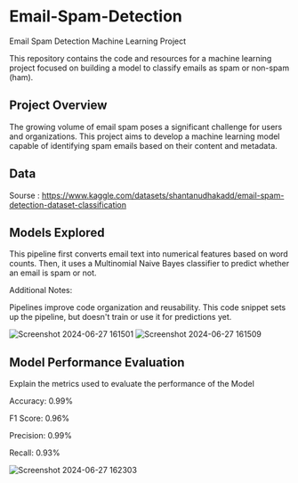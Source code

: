# Email-Spam-Detection

Email Spam Detection Machine Learning Project

This repository contains the code and resources for a machine learning project focused on building a model to classify emails as spam or non-spam (ham).

## Project Overview
The growing volume of email spam poses a significant challenge for users and organizations. This project aims to develop a machine learning model capable of identifying spam emails based on their content and metadata.

## Data
Sourse : https://www.kaggle.com/datasets/shantanudhakadd/email-spam-detection-dataset-classification


## Models Explored
This pipeline first converts email text into numerical features based on word counts.
Then, it uses a Multinomial Naive Bayes classifier to predict whether an email is spam or not.

Additional Notes:

Pipelines improve code organization and reusability.
This code snippet sets up the pipeline, but doesn't train or use it for predictions yet.

![Screenshot 2024-06-27 161501](https://github.com/mohamedabdelhamed13/recommindation_model/assets/67540846/00fcbdb0-5e24-48b7-af53-310d8acf0c4d)
![Screenshot 2024-06-27 161509](https://github.com/mohamedabdelhamed13/recommindation_model/assets/67540846/5fb439fe-257e-4052-9f7e-ede2258bf2fd)


## Model Performance Evaluation
Explain the metrics used to evaluate the performance of the Model 

Accuracy: 0.99%

F1 Score: 0.96%

Precision: 0.99%

Recall: 0.93%

![Screenshot 2024-06-27 162303](https://github.com/mohamedabdelhamed13/recommindation_model/assets/67540846/e44a79cd-3271-49c0-8d9f-d2795e17bf3e)


